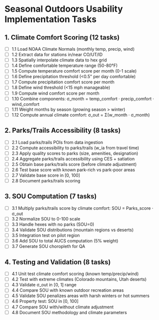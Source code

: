 # Seasonal Outdoors Usability Implementation Tasks

## 1. Climate Comfort Scoring (12 tasks)

- [ ] 1.1 Load NOAA Climate Normals (monthly temp, precip, wind)
- [ ] 1.2 Extract data for stations in/near CO/UT/ID
- [ ] 1.3 Spatially interpolate climate data to hex grid
- [ ] 1.4 Define comfortable temperature range (50-80°F)
- [ ] 1.5 Compute temperature comfort score per month (0-1 scale)
- [ ] 1.6 Define precipitation threshold (<0.5" per day comfortable)
- [ ] 1.7 Compute precipitation comfort score per month
- [ ] 1.8 Define wind threshold (<15 mph manageable)
- [ ] 1.9 Compute wind comfort score per month
- [ ] 1.10 Combine components: σ_month = temp_comfort · precip_comfort · wind_comfort
- [ ] 1.11 Weight months by season (growing season > winter)
- [ ] 1.12 Compute annual climate comfort: σ_out = Σ(w_month · σ_month)

## 2. Parks/Trails Accessibility (8 tasks)

- [ ] 2.1 Load parks/trails POIs from data ingestion
- [ ] 2.2 Compute accessibility to parks/trails (w_ia from travel time)
- [ ] 2.3 Apply quality scores to parks (size, amenities, designation)
- [ ] 2.4 Aggregate parks/trails accessibility using CES + satiation
- [ ] 2.5 Obtain base parks/trails score (before climate adjustment)
- [ ] 2.6 Test base score with known park-rich vs park-poor areas
- [ ] 2.7 Validate base score in [0, 100]
- [ ] 2.8 Document parks/trails scoring

## 3. SOU Computation (7 tasks)

- [ ] 3.1 Multiply parks/trails score by climate comfort: SOU = Parks_score · σ_out
- [ ] 3.2 Normalize SOU to 0-100 scale
- [ ] 3.3 Handle hexes with no parks (SOU=0)
- [ ] 3.4 Validate SOU distributions (mountain regions vs deserts)
- [ ] 3.5 Integration test on pilot region
- [ ] 3.6 Add SOU to total AUCS computation (5% weight)
- [ ] 3.7 Generate SOU choropleth for QA

## 4. Testing and Validation (8 tasks)

- [ ] 4.1 Unit test climate comfort scoring (known temp/precip/wind)
- [ ] 4.2 Test with extreme climates (Colorado mountains, Utah deserts)
- [ ] 4.3 Validate σ_out in [0, 1] range
- [ ] 4.4 Compare SOU with known outdoor recreation areas
- [ ] 4.5 Validate SOU penalizes areas with harsh winters or hot summers
- [ ] 4.6 Property test: SOU in [0, 100]
- [ ] 4.7 Compare SOU with/without climate adjustment
- [ ] 4.8 Document SOU methodology and climate parameters
